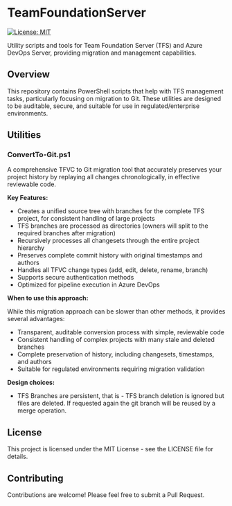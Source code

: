 # TeamFoundationServer

[![License: MIT](https://img.shields.io/badge/License-MIT-yellow.svg)](https://opensource.org/licenses/MIT)

Utility scripts and tools for Team Foundation Server (TFS) and Azure DevOps Server, providing migration and management capabilities.

## Overview

This repository contains PowerShell scripts that help with TFS management tasks, particularly focusing on migration to Git. These utilities are designed to be auditable, secure, and suitable for use in regulated/enterprise environments.

## Utilities

### ConvertTo-Git.ps1

A comprehensive TFVC to Git migration tool that accurately preserves your project history by replaying all changes chronologically, in effective reviewable code.

**Key Features:**

- Creates a unified source tree with branches for the complete TFS project, for consistent handling of large projects
- TFS branches are processed as directories (owners will split to the required branches after migration)
- Recursively processes all changesets through the entire project hierarchy
- Preserves complete commit history with original timestamps and authors
- Handles all TFVC change types (add, edit, delete, rename, branch)
- Supports secure authentication methods
- Optimized for pipeline execution in Azure DevOps

**When to use this approach:**

While this migration approach can be slower than other methods, it provides several advantages:
- Transparent, auditable conversion process with simple, reviewable code
- Consistent handling of complex projects with many stale and deleted branches
- Complete preservation of history, including changesets, timestamps, and authors
- Suitable for regulated environments requiring migration validation


**Design choices:**
- TFS Branches are persistent, that is - TFS branch deletion is ignored but files are deleted. If requested again the git branch will be reused by a merge operation.

## License

This project is licensed under the MIT License - see the LICENSE file for details.

## Contributing

Contributions are welcome! Please feel free to submit a Pull Request.
